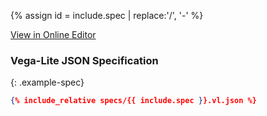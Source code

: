 {% assign id = include.spec | replace:'/', '-' %}

<div class="example">
  <div class="embed">
    <div id="{{id}}" class="view"></div>
  </div>
</div>

<script>
window.onload = function() {
  var spec = {% include_relative specs/{{ include.spec }}.vl.json %};

  embedExample('#{{id}}', spec, false);
}
</script>

<div class="editor-link">
  <a href="https://vega.github.io/editor/#/examples/vega-lite/{{ include.spec }}">View in Online Editor</a>
</div>

### Vega-Lite JSON Specification

{: .example-spec}
```json
{% include_relative specs/{{ include.spec }}.vl.json %}
```
